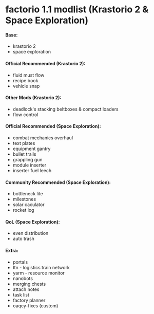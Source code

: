 # factorio 1.1 modlist (Krastorio 2 & Space Exploration)
#### Base:
- krastorio 2
- space exploration

#### Official Recommended (Krastorio 2): 
- fluid must flow
- recipe book
- vehicle snap

#### Other Mods (Krastorio 2):
- deadlock's stacking beltboxes & compact loaders
- flow control

#### Official Recommended (Space Exploration): 
- combat mechanics overhaul
- text plates
- equipment gantry
- bullet trails
- grappling gun
- module inserter
- inserter fuel leech

#### Community Recommended (Space Exploration):
- bottleneck lite
- milestones
- solar caculator
- rocket log

#### QoL (Space Exploration):
- even distribution
- auto trash

#### Extra:
- portals
- ltn - logistics train network
- yarm - resource monitor
- nanobots
- merging chests
- attach notes
- task list
- factory planner
- oaqcy-fixes (custom)